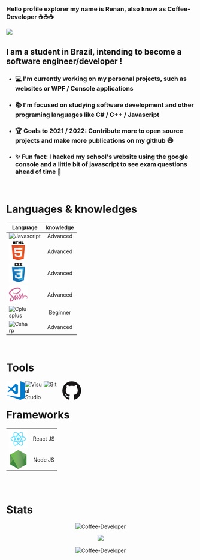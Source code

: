 ### Hello profile explorer my name is Renan, also know as Coffee-Developer ☕☕☕

<img src="https://media1.giphy.com/media/LmNwrBhejkK9EFP504/giphy.gif" slt="Coder Cat"/>

<br/>

## I am a student in Brazil, intending to become a software engineer/developer !
- ### 💻 I'm currently working on my personal projects, such as websites or WPF / Console applications
- ### 📚 I'm focused on studying software development and other programing languages like C# / C++ / Javascript
- ### 🏆 Goals to 2021 / 2022: Contribute more to open source projects and make more publications on my github 😅
- ### ✨ Fun fact: I hacked my school's website using the google console and a little bit of javascript to see exam questions ahead of time 🤪

<br/>

# Languages & knowledges

| Language | knowledge |
| ------------- |:-------------:|
| <img alt="Javascript" width="50px" src="https://raw.githubusercontent.com/jmnote/z-icons/master/svg/javascript.svg"/> | Advanced |
| <img alt="HTML5" width="50px" src="https://raw.githubusercontent.com/github/explore/80688e429a7d4ef2fca1e82350fe8e3517d3494d/topics/html/html.png"/> | Advanced |
| <img alt="CSS3" width="50px" src="https://raw.githubusercontent.com/github/explore/80688e429a7d4ef2fca1e82350fe8e3517d3494d/topics/css/css.png"/> | Advanced |
| <img align="left" alt="Sass" width="50px" src="https://raw.githubusercontent.com/github/explore/80688e429a7d4ef2fca1e82350fe8e3517d3494d/topics/sass/sass.png"/> | Advanced |
| <img align="left" alt="Cplusplus" width="50px" src="https://raw.githubusercontent.com/jmnote/z-icons/master/svg/cpp.svg"/> | Beginner |
| <img align="left" alt="Csharp" width="50px" src="https://raw.githubusercontent.com/jmnote/z-icons/master/svg/csharp.svg"/> | Advanced |

<br />

# Tools

<img align="left" alt="Visual Studio Code" width="50px" src="https://raw.githubusercontent.com/github/explore/80688e429a7d4ef2fca1e82350fe8e3517d3494d/topics/visual-studio-code/visual-studio-code.png" />

<img align="left" alt="Visual Studio" width="50px" src="https://img.icons8.com/color/452/visual-studio.png" />

<img align="left" alt="Git" width="50px" src="https://raw.githubusercontent.com/jmnote/z-icons/master/svg/git.svg" />

<img align="left" alt="GitHub" width="50px" src="https://raw.githubusercontent.com/github/explore/78df643247d429f6cc873026c0622819ad797942/topics/github/github.png" />

<br />
<br />

# Frameworks

| | |
| ------------- |:-------------:|
| <img align="left" alt="ReactJS" width="50px" src="https://raw.githubusercontent.com/github/explore/80688e429a7d4ef2fca1e82350fe8e3517d3494d/topics/react/react.png" /> | React JS |
| <img align="left" alt="ReactJS" width="50px" src="https://raw.githubusercontent.com/github/explore/80688e429a7d4ef2fca1e82350fe8e3517d3494d/topics/nodejs/nodejs.png" /> | Node JS |

<br />
<br />

# Stats

<p align="center"><img src="https://github-readme-stats.vercel.app/api/top-langs/?username=Coffee-Developer&show_icons=true&theme=tokyonight" alt="Coffee-Developer" /></p>
<p align="center"><img src="https://github-readme-stats.vercel.app/api?username=Coffee-Developer&show_icons=true&theme=tokyonight" /></p>
<p align="center"><img src="https://komarev.com/ghpvc/?username=Coffee-Developer&label=Profile%20views&color=0e75b6&style=flat" alt="Coffee-Developer" /></p>
